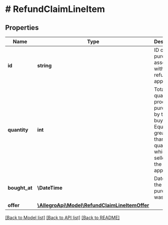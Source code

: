 # # RefundClaimLineItem

## Properties

Name | Type | Description | Notes
------------ | ------------- | ------------- | -------------
**id** | **string** | ID of the purchase associated with the refund application. | [optional]
**quantity** | **int** | Total quantity of product purchased by the buyer. Equal to or greater than quantity for which the seller filed the refund application. | [optional]
**bought_at** | **\DateTime** | Date when the purchase was made. | [optional]
**offer** | [**\AllegroApi\Model\RefundClaimLineItemOffer**](RefundClaimLineItemOffer.md) |  | [optional]

[[Back to Model list]](../../README.md#models) [[Back to API list]](../../README.md#endpoints) [[Back to README]](../../README.md)
